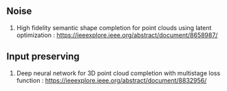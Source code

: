 
## Noise
1. High fidelity semantic shape completion for point clouds using latent optimization : https://ieeexplore.ieee.org/abstract/document/8658987/

## Input preserving
1. Deep neural network for 3D point cloud completion with multistage loss function : https://ieeexplore.ieee.org/abstract/document/8832956/
   
